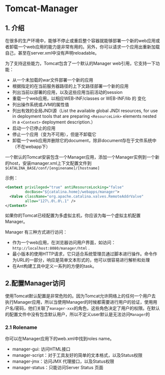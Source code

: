 # Tomcat-Manager

## 1. 介绍

在很多的生产环境中，能够不停止或重启整个容器就能够部署一个新的web应用或者卸载一个web应用的能力是非常有用的。另外，你可以请求一个应用出重新加载自己，甚至在server.xml中没有声明reloadable。



为了支持这些能力，Tomcat包含了一个默认的Manager web引用，它支持一下功能：

- 从一个未加载的war文件部署一个新的应用
- 根据指定的在当前服务器路径的上下文路径部署一个新的应用
- 列出当前以部署的应用，以及这些应用当前活动的session
- 重载一个web应用，以相应WEB-INF/classes or WEB-INF/lib 的 变化
- 列出操作系统或JVM的属性值
- 列出有效的全局JNDI源（List the available global JNDI resources, for use in deployment tools that are preparing `<ResourceLink>` elements nested in a `<Context>` deployment description.）
- 启动一个已停止的应用
- 停止一个应用（变为不可用），但是不卸载它
- 卸载一个web应用并删除它的document，除非document存在于文件系统中（不在webapp下）



一个默认的Tomcat安装包含一个Manager应用，添加一个Manager实例到一个新的host，安装manager.xml上下文配置文件到 `$CATALINA_BASE/conf/[enginename]/[hostname]`

示例：

~~~xml
<Context privileged="true" antiResourceLocking="false"
         docBase="${catalina.home}/webapps/manager">
  <Valve className="org.apache.catalina.valves.RemoteAddrValve"
         allow="127\.0\.0\.1" />
</Context>
~~~



如果你的Tomcat已经配置为多虚拟主机，你应该为每一个虚拟主机配置Manager。

Manager 有三种方式进行访问：

- 作为一个web应用，在浏览器访问用户界面，如访问：`http://localhost:8080/manager/html` .
- 最小版本的使用HTTP请求，它只适合系统管理员通过脚本进行操作。命令作为URL的一部分，响应是简单文本形式的，他可以很容易进行解析和处理
- 在Ant构建工具中定义一系列的方便的task。

## 2.配置Manager访问

使用Tomcat默认配置是非常危险的。因为Tomcat允许网络上的任何一个用户去执行Manager应用，所以当使用Manager的时候都需要进行用户的验证，使用用户名/密码，他们关联了`manager-xxx`的角色，这些角色决定了用户的权限。在默认的配置文件中没有包含默认用户，所以不定义user默认是无法访问`Manager`的

### 2.1 Rolename

你可以在Manager应用下的web.xml中找到roles name。

- manager-gui: 访问HTML接口
- manager-script：对于工具友好的简单的文本格式，以及Status权限
- manager-jmx：访问JMX 代理接口，以及Status权限
- manager-status：只能访问Server Status 页面



